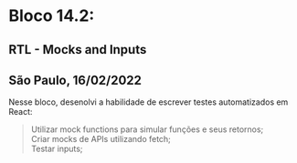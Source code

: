 # Bloco 14.2:

## RTL - Mocks and Inputs

## São Paulo, 16/02/2022

Nesse bloco, desenolvi a habilidade de escrever testes automatizados em React:

> Utilizar mock functions para simular funções e seus retornos;\
> Criar mocks de APIs utilizando fetch;\
> Testar inputs;
